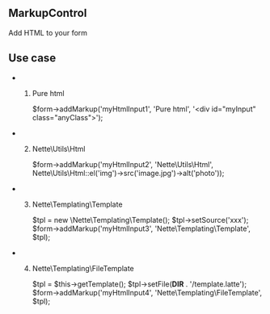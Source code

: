 ## MarkupControl

Add HTML to your form

Use case
-----

* 1) Pure html 
    
		$form->addMarkup('myHtmlInput1', 'Pure html', '\<div id="myInput" class="anyClass"></div>');

* 2) Nette\Utils\Html

		$form->addMarkup('myHtmlInput2', 'Nette\Utils\Html', Nette\Utils\Html::el('img')->src('image.jpg')->alt('photo'));

* 3) Nette\Templating\Template

		$tpl = new \Nette\Templating\Template();
		$tpl->setSource('xxx');
		$form->addMarkup('myHtmlInput3', 'Nette\Templating\Template', $tpl);

* 4) Nette\Templating\FileTemplate

		$tpl = $this->getTemplate();
		$tpl->setFile(__DIR__ . '/template.latte');
		$form->addMarkup('myHtmlInput4', 'Nette\Templating\FileTemplate', $tpl);
